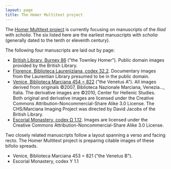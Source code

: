 ```yaml
---
layout: page
title: The Homer Multitext project
---
```



The [Homer Multitext project](http://www.homermultitext.org/) is currently focusing on manuscripts of the *Iliad* with *scholia*.  The six listed here are the earliest manuscripts with *scholia* (generally dated to the tenth or eleventh century).

The following four manuscripts are laid out by page:


- [British Library, Burney 86](../../citebl/burney86pages/v1/) ("the Townley Homer").  Public domain images provided by the British Library.
- [Florence, Biblioteca Laureniziana, codex 32.2](../../citelaur/laur32pages/v1/).  Documentary images from the Laurentian Library presumed to be in the public domain.
- [Venice, Biblioteca Marciana 454 = 822](../../hmt/msA/v1/) ("the Venetus A").   All images derived from originals ©2007, Biblioteca Nazionale Marciana, Venezia..., Italia. The derivative images are ©2010, Center for Hellenic Studies. Both original and derivative images are licensed under the Creative Commons Attribution-Noncommercial-Share Alike 3.0 License. The CHS/Marciana Imaging Project was directed by David Jacobs of the British Library.
- [Escorial Monastery, codex Ω 1.12](../../hmt/e4pages/v1/). Images are licensed under the Creative Commons Attribution-Noncommercial-Share Alike 3.0 License.

Two closely related manuscripts follow a layout spanning a verso and facing recto.  The Homer Multitext project is preparing citable images of these bifolio spreads.

- Venice, Biblioteca Marciana 453 = 821 ("the Venetus B").
- Escorial Monastery, codex Υ 1.1
